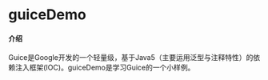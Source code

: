 # guiceDemo

#### 介绍
Guice是Google开发的一个轻量级，基于Java5（主要运用泛型与注释特性）的依赖注入框架(IOC)。guiceDemo是学习Guice的一个小样例。
